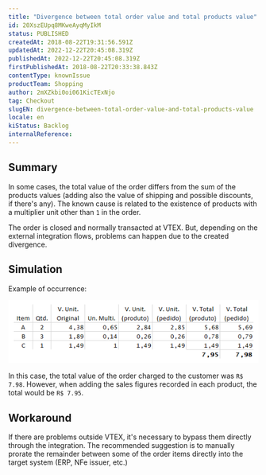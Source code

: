 ```yaml
---
title: "Divergence between total order value and total products value"
id: 20XszEUpq8MKweAyqMyIkM
status: PUBLISHED
createdAt: 2018-08-22T19:31:56.591Z
updatedAt: 2022-12-22T20:45:08.319Z
publishedAt: 2022-12-22T20:45:08.319Z
firstPublishedAt: 2018-08-22T20:33:38.843Z
contentType: knownIssue
productTeam: Shopping
author: 2mXZkbi0oi061KicTExNjo
tag: Checkout
slugEN: divergence-between-total-order-value-and-total-products-value
locale: en
kiStatus: Backlog
internalReference: 
---
```


## Summary

In some cases, the total value of the order differs from the sum of the products values (adding also the value of shipping and possible discounts, if there's any). The known cause is related to the existence of products with a multiplier unit other than `1` in the order.

The order is closed and normally transacted at VTEX. But, depending on the external integration flows, problems can happen due to the created divergence.

## Simulation

Example of occurrence:

![image](https://raw.githubusercontent.com/vtexdocs/help-center-content/refs/heads/main/docs/en/known-issues/Shopping/divergence-between-total-order-value-and-total-products-value_1.png)

In this case, the total value of the order charged to the customer was `R$ 7.98`. However, when adding the sales figures recorded in each product, the total would be `R$ 7.95`.

## Workaround

If there are problems outside VTEX, it's necessary to bypass them directly through the integration. The recommended suggestion is to manually prorate the remainder between some of the order items directly into the target system (ERP, NFe issuer, etc.)


